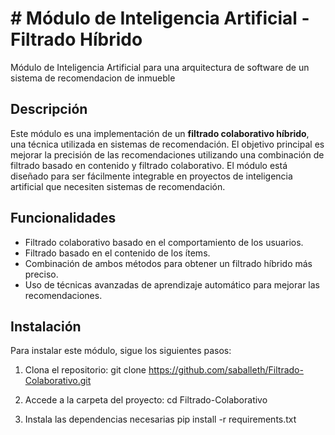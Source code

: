 # # Módulo de Inteligencia Artificial - Filtrado Híbrido
Módulo de Inteligencia Artificial para una arquitectura de software de un sistema de recomendacion de inmueble

## Descripción
Este módulo es una implementación de un **filtrado colaborativo híbrido**, una técnica utilizada en sistemas de recomendación. El objetivo principal es mejorar la precisión de las recomendaciones utilizando una combinación de filtrado basado en contenido y filtrado colaborativo. El módulo está diseñado para ser fácilmente integrable en proyectos de inteligencia artificial que necesiten sistemas de recomendación.

## Funcionalidades
- Filtrado colaborativo basado en el comportamiento de los usuarios.
- Filtrado basado en el contenido de los ítems.
- Combinación de ambos métodos para obtener un filtrado híbrido más preciso.
- Uso de técnicas avanzadas de aprendizaje automático para mejorar las recomendaciones.

## Instalación
Para instalar este módulo, sigue los siguientes pasos:

1. Clona el repositorio:
   git clone https://github.com/saballeth/Filtrado-Colaborativo.git

2. Accede a la carpeta del proyecto:
  cd Filtrado-Colaborativo

3. Instala las dependencias necesarias
  pip install -r requirements.txt
